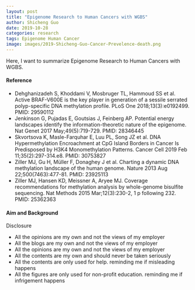```yaml
---
layout: post
title: "Epigenome Research to Human Cancers with WGBS"
author: Shicheng Guo
date: 2019-10-28
categories: research
tags: Epigenome Human Cancer
image: images/2019-Shicheng-Guo-Cancer-Prevelence-death.png
---
```

Here, I want to summarize Epigenome Research to Human Cancers with WGBS. 

#### Reference
* Dehghanizadeh S, Khoddami V, Mosbruger TL, Hammoud SS et al. Active BRAF-V600E is the key player in generation of a sessile serrated polyp-specific DNA methylation profile. PLoS One 2018;13(3):e0192499. PMID: 29590112
* Jenkinson G, Pujadas E, Goutsias J, Feinberg AP. Potential energy landscapes identify the information-theoretic nature of the epigenome. Nat Genet 2017 May;49(5):719-729. PMID: 28346445
* Skvortsova K, Masle-Farquhar E, Luu PL, Song JZ et al. DNA Hypermethylation Encroachment at CpG Island Borders in Cancer Is Predisposed by H3K4 Monomethylation Patterns. Cancer Cell 2019 Feb 11;35(2):297-314.e8. PMID: 30753827
* Ziller MJ, Gu H, Müller F, Donaghey J et al. Charting a dynamic DNA methylation landscape of the human genome. Nature 2013 Aug 22;500(7463):477-81. PMID: 23925113
* Ziller MJ, Hansen KD, Meissner A, Aryee MJ. Coverage recommendations for methylation analysis by whole-genome bisulfite sequencing. Nat Methods 2015 Mar;12(3):230-2, 1 p following 232. PMID: 25362363
####  Aim and Background


Disclosure
* All the opinions are my own and not the views of my employer
* All the blogs are my own and not the views of my employer
* All the opinions are my own and not the views of my employer
* All the contents are my own and should never be taken seriously
* All the contents are only used for help. reminding me if misleading happens
* All the figures are only used for non-profit education. reminding me if infrigement happens
